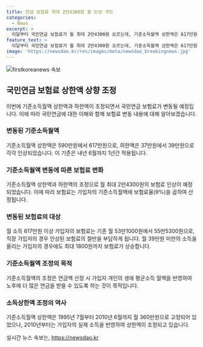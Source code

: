 ```yaml
---
title: 연금 보험료 최대 2만4300원 월 인상 국민
categories:
  - News
excerpt: >
  이달부터 국민연금 보험료가 월 최대 2만4300원 오르는데, 기준소득월액 상한액은 617만원, 하한액은 39만원으로 인상되었습니다. 이 조정으로 일부 가입자의 보험료가 올랐지만, 노후에 연금액을 산정할 때 개인의 평균소득 월액이 올라가 노후에는 더 많은 연금을 받게 됩니다. 이에 따라 직장가입자와 지역가입자의 보험료 부담도 조정됩니다.
feature_text: >
  이달부터 국민연금 보험료가 월 최대 2만4300원 오르는데, 기준소득월액 상한액은 617만원, 하한액은 39만원으로 인상되었습니다. 이 조정으로 일부 가입자의 보험료가 올랐지만, 노후에 연금액을 산정할 때 개인의 평균소득 월액이 올라가 노후에는 더 많은 연금을 받게 됩니다. 이에 따라 직장가입자와 지역가입자의 보험료 부담도 조정됩니다.
image: 'https://newsdao.kr/res/images/meta/newsdao_breakingnews.jpg'
---
```


<p><img src="https://newsdao.kr/res/images/meta/newsdao_breakingnews.jpg" alt="firstkoreanews 속보" /></p>

<h2 data-ke-size="size26">국민연금 보험료 상한액 상향 조정</h2>

<p data-ke-size="size16">이번에 기준소득월액 상한액과 하한액이 조정되면서 국민연금 보험료가 변동될 예정입니다. 이에 따라 국민연금에 대한 이해와 함께 보험료 변동 내용에 대해 알아보겠습니다.</p>

<h3>변동된 기준소득월액</h3>

<p data-ke-size="size16">기준소득월액 상한액은 590만원에서 617만원으로, 하한액은 37만원에서 39만원으로 각각 인상되었습니다. 이 기준은 내년 6월까지 1년간 적용됩니다.</p>

<h3>기준소득월액 변동에 따른 보험료 변화</h3>

<p data-ke-size="size16">기준소득월액 상한액과 하한액의 조정으로 월 최대 2만4300원의 보험료 인상이 예정되었습니다. 이에 따라 보험료는 가입자의 기준소득월액에 보험료율(9%)을 곱하여 산정됩니다.</p>

<h3>변동된 보험료의 대상</h3>

<p data-ke-size="size16">월 소득 617만원 이상 가입자의 보험료는 기존 월 53만1000원에서 55만5300원으로, 직장 가입자의 경우 인상된 보험료의 절반을 부담하게 됩니다. 월 39만원 미만의 소득을 올리는 가입자의 경우에도 최대 1800원까지 보험료가 상승합니다.</p>

<h3>기준소득월액 조정의 목적</h3>

<p data-ke-size="size16">기준소득월액의 조정은 연금액 산정 시 가입자 개인의 생애 평균소득 월액을 반영하여 노후에 더 많은 연금을 받을 수 있도록 하는 것이 목적입니다.</p>

<h3>소득상한액 조정의 역사</h3>

<p data-ke-size="size16">기준소득월액 상한액은 1995년 7월부터 2010년 6월까지 월 360만원으로 고정되어 있었으나, 2010년부터는 가입자의 실제 소득을 반영하여 상한액이 조정되고 있습니다.</p>
실시간 뉴스 속보는, <a href="https://newsdao.kr" rel="dofollow">https://newsdao.kr</a>


